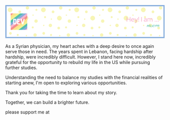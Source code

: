 ![Header](./1.png)

As a Syrian physician, my heart aches with a deep desire to once again serve those in need. 
The years spent in Lebanon, facing hardship after hardship, were incredibly difficult. However, I stand here now, incredibly grateful for the opportunity to rebuild my life in the US while pursuing further studies.

Understanding the need to balance my studies with the financial realities of starting anew, I'm open to exploring various opportunities. 


Thank you for taking the time to learn about my story. 

Together, we can build a brighter future.

please support me at 
